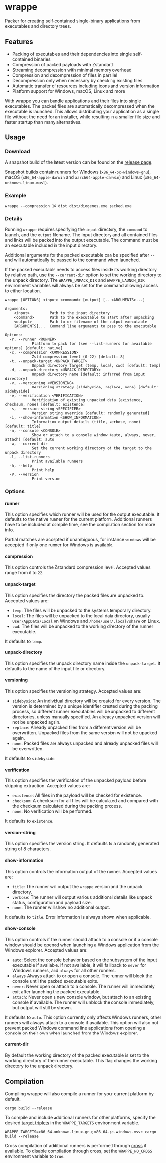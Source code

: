 # wrappe

Packer for creating self-contained single-binary applications from executables and directory trees.

## Features

* Packing of executables and their dependencies into single self-contained binaries
* Compression of packed payloads with Zstandard
* Streaming decompression with minimal memory overhead
* Compression and decompression of files in parallel
* Decompression only when necessary by checking existing files
* Automatic transfer of resources including icons and version information
* Platform support for Windows, macOS, Linux and more

With wrappe you can bundle applications and their files into single executables. The packed files are automatically decompressed when the executable is launched. This allows distributing your application as a single file without the need for an installer, while resulting in a smaller file size and faster startup than many alternatives.

## Usage

### Download

A snapshot build of the latest version can be found on the [release page](https://github.com/Systemcluster/wrappe/releases).

Snapshot builds contain runners for Windows (`x86_64-pc-windows-gnu`), macOS (`x86_64-apple-darwin` and `aarch64-apple-darwin`) and Linux (`x86_64-unknown-linux-musl`).

### Example

```shell
wrappe --compression 16 dist dist/diogenes.exe packed.exe
```

### Details

Running `wrappe` requires specifying the `input` directory, the `command` to launch, and the `output` filename. The input directory and all contained files and links will be packed into the output executable. The command must be an executable included in the input directory.

Additional arguments for the packed executable can be specified after `--` and will automatically be passed to the command when launched.

If the packed executable needs to access files inside its working directory by relative path, use the `--current-dir` option to set the working directory to the unpack directory. The `WRAPPE_UNPACK_DIR` and `WRAPPE_LAUNCH_DIR` environment variables will always be set for the command allowing access to either location.

```text
wrappe [OPTIONS] <input> <command> [output] [-- <ARGUMENTS>...]

Arguments:
    <input>         Path to the input directory
    <command>       Path to the executable to start after unpacking
    <output>        Path to or filename of the output executable
    [ARGUMENTS]...  Command line arguments to pass to the executable

Options:
  -r, --runner <RUNNER>
            Platform to pack for (see --list-runners for available options) [default: native]
  -c, --compression <COMPRESSION>
            Zstd compression level (0-22) [default: 8]
  -t, --unpack-target <UNPACK_TARGET>
            Unpack directory target (temp, local, cwd) [default: temp]
  -d, --unpack-directory <UNPACK_DIRECTORY>
            Unpack directory name [default: inferred from input directory]
  -v, --versioning <VERSIONING>
            Versioning strategy (sidebyside, replace, none) [default: sidebyside]
  -e, --verification <VERIFICATION>
            Verification of existing unpacked data (existence, checksum, none) [default: existence]
  -s, --version-string <SPECIFIER>
            Version string override [default: randomly generated]
  -i, --show-information <SHOW_INFORMATION>
            Information output details (title, verbose, none) [default: title]
  -n, --console <CONSOLE>
            Show or attach to a console window (auto, always, never, attach) [default: auto]
  -w, --current-dir
            Set the current working directory of the target to the unpack directory
  -l, --list-runners
            Print available runners
  -h, --help
            Print help
  -V, --version
            Print version
```

### Options

#### runner

This option specifies which runner will be used for the output executable. It defaults to the native runner for the current platform. Additional runners have to be included at compile time, see the compilation section for more info.

Partial matches are accepted if unambiguous, for instance `windows` will be accepted if only one runner for Windows is available.

#### compression

This option controls the Zstandard compression level. Accepted values range from `0` to `22`.

#### unpack-target

This option specifies the directory the packed files are unpacked to. Accepted values are:

* `temp`: The files will be unpacked to the systems temporary directory.
* `local`: The files will be unpacked to the local data directory, usually `User/AppData/Local` on Windows and `/home/user/.local/share` on Linux.
* `cwd`: The files will be unpacked to the working directory of the runner executable.

It defaults to `temp`.

#### unpack-directory

This option specifies the unpack directory name inside the `unpack-target`. It defaults to the name of the input file or directory.

#### versioning

This option specifies the versioning strategy. Accepted values are:

* `sidebyside`: An individual directory will be created for every version. The version is determined by a unique identifier created during the packing process, so different runner executables will be unpacked to different directories, unless manually specified. An already unpacked version will not be unpacked again.
* `replace`: Already unpacked files from a different version will be overwritten. Unpacked files from the same version will not be upacked again.
* `none`: Packed files are always unpacked and already unpacked files will be overwritten.

It defaults to `sidebyside`.

#### verification

This option specifies the verification of the unpacked payload before skipping extraction. Accepted values are:

* `existence`: All files in the payload will be checked for existence.
* `checksum`: A checksum for all files will be calculated and compared with the checksum calculated during the packing process.
* `none`: No verification will be performed.

It defaults to `existence`.

#### version-string

This option specifies the version string. It defaults to a randomly generated string of 8 characters.

#### show-information

This option controls the information output of the runner. Accepted values are:

* `title`: The runner will output the `wrappe` version and the unpack directory.
* `verbose`: The runner will output various additional details like unpack status, configuration and payload size.
* `none`: The runner will show no additional output.

It defaults to `title`. Error information is always shown when applicable.

#### show-console

This option controls if the runner should attach to a console or if a console window should be opened when launching a Windows application from the Windows explorer. Accepted values are:

* `auto`: Select the console behavior based on the subsystem of the input executable if available. If not available, it will fall back to `never` for Windows runners, and `always` for all other runners.
* `always` Always attach to or open a console. The runner will block the console until the packed executable exits.
* `never`: Never open or attach to a console. The runner will immediately exit after launching the packed executable.
* `attach`: Never open a new console window, but attach to an existing console if available. The runner will unblock the console immediately, but output will still be shown.

It defaults to `auto`. This option currently only affects Windows runners, other runners will always attach to a console if available. This option will also not prevent packed Windows command line applications from opening a console on their own when launched from the Windows explorer.

#### current-dir

By default the working directory of the packed executable is set to the working directory of the runner executable. This flag changes the working directory to the unpack directory.

## Compilation

Compiling wrappe will also compile a runner for your current platform by default.

```shell
cargo build --release
```

To compile and include additional runners for other platforms, specify the desired [target triplets](https://doc.rust-lang.org/stable/rustc/targets/) in the `WRAPPE_TARGETS` environment variable.

```shell
WRAPPE_TARGETS=x86_64-unknown-linux-gnu;x86_64-pc-windows-msvc cargo build --release
```

Cross compilation of additional runners is performed through [cross](https://github.com/rust-embedded/cross) if available.
To disable compilation through cross, set the `WRAPPE_NO_CROSS` environment variable to `true`.
